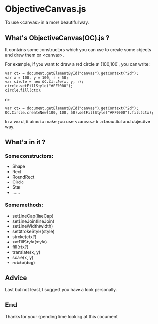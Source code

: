 # ObjectiveCanvas.js
To use &lt;canvas&gt; in a more beautiful way.

## What's ObjectiveCanvas(OC).js ?
It contains some constructors which you can use to create some objects and draw them on &lt;canvas&gt;.

For example, if you want to draw a red circle at (100,100), you can write:
```
var ctx = document.getElementById("canvas").getContext("2d");
var x = 100, y = 100, r = 50;
var circle = new OC.Circle(x, y, r);
circle.setFillStyle("#FF0000");
circle.fill(ctx);
```
or:
```
var ctx = document.getElementById("canvas").getContext("2d");
OC.Circle.createNew(100, 100, 50).setFillStyle("#FF0000").fill(ctx);
```
In a word, it aims to make you use &lt;canvas&gt; in a beautiful and objective way. 

## What's in it ?
### Some constructors:
* Shape
* Rect
* RoundRect
* Circle
* Star
* ......
### Some methods:
* setLineCap(lineCap)
* setLineJoin(lineJoin)
* setLineWidth(width)
* setStrokeStyle(style)
* stroke(ctx?)
* setFillStyle(style)
* fill(ctx?)
* translate(x, y)
* scale(x, y)
* rotate(deg)

## Advice
Last but not least, I suggest you have a look personally.


## End
Thanks for your spending time looking at this document.
